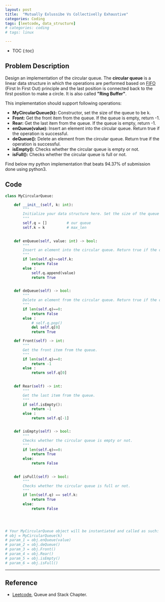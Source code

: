 ```yaml
---
layout: post
title:  "Mutually Exlussibe Vs Collectivelly Exhaustive"
categories: Coding
tags: [leetcode, data_structure]
# categories: coding
# tags: linux

---
```


* TOC
{:toc}

## Problem Description
Design an implementation of the circular queue. The **circular queue** is a linear data structure in which the operations are performed based on [FIFO](https://en.wikipedia.org/wiki/FIFO_and_LIFO_accounting) (First In First Out) principle and the last position is connected back to the first position to make a circle. It is also called **"Ring Buffer"**.

This implementation should support following operations:

- **MyCircularQueue(k):** Constructor, set the size of the queue to be k.
- **Front:** Get the front item from the queue. If the queue is empty, return -1.
- **Rear:** Get the last item from the queue. If the queue is empty, return -1.
- **enQueue(value):** Insert an element into the circular queue. Return true if the operation is successful.
- **deQueue():** Delete an element from the circular queue. Return true if the operation is successful.
- **isEmpty():** Checks whether the circular queue is empty or not.
- **isFull():** Checks whether the circular queue is full or not.

Find below my python implementation that beats 94.37% of submission done using python3. 

## Code
```python
class MyCircularQueue:

    def __init__(self, k: int):
        """
        Initialize your data structure here. Set the size of the queue to be k.
        """
        self.q = []         # our queue
        self.k = k          # max_len
        

    def enQueue(self, value: int) -> bool:
        """
        Insert an element into the circular queue. Return true if the operation is successful.
        """
        if len(self.q)>=self.k:
            return False
        else :    
            self.q.append(value)
            return True
        

    def deQueue(self) -> bool:
        """
        Delete an element from the circular queue. Return true if the operation is successful.
        """
        if len(self.q)==0:
            return False
        else :
            # self.q.pop()
            del self.q[0]
            return True    

    def Front(self) -> int:
        """
        Get the front item from the queue.
        """
        if len(self.q)==0:
            return -1
        else :
            return self.q[0]
        

    def Rear(self) -> int:
        """
        Get the last item from the queue.
        """
        if self.isEmpty():
            return -1
        else :
            return self.q[-1]


    def isEmpty(self) -> bool:
        """
        Checks whether the circular queue is empty or not.
        """
        if len(self.q)==0:
            return True
        else:
            return False
        

    def isFull(self) -> bool:
        """
        Checks whether the circular queue is full or not.
        """
        if len(self.q) == self.k:
            return True
        else:
            return False
        
        


# Your MyCircularQueue object will be instantiated and called as such:
# obj = MyCircularQueue(k)
# param_1 = obj.enQueue(value)
# param_2 = obj.deQueue()
# param_3 = obj.Front()
# param_4 = obj.Rear()
# param_5 = obj.isEmpty()
# param_6 = obj.isFull()
```
---

## Reference
- [Leetcode](https://leetcode.com/explore/learn/card/queue-stack/228/first-in-first-out-data-structure/1337/), Queue and Stack Chapter. 


<!--<table style="width:100%">
<col width="20%">
<col width="10">
<col >

</table>-->

<style type="text/css">
td {
    border: 0.5px;
    vertical-align: center;
    text-align: left;
}
</style>
